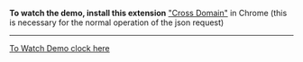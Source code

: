 <b>To watch the demo, install this extension</b> <a href="https://chrome.google.com/webstore/detail/cross-domain-cors/mjhpgnbimicffchbodmgfnemoghjakai/related">"Cross Domain"</a> in Chrome (this is necessary for the normal operation of the json request)
<hr>
<a href="https://egor-kozlov.github.io/Transaction-Table/">To Watch Demo clock here</a>

